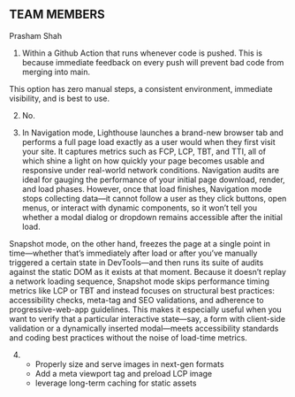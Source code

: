 ## TEAM MEMBERS

Prasham Shah

1) Within a Github Action that runs whenever code is pushed. 
This is because immediate feedback on every push will prevent bad code from merging into main. 

This option has zero manual steps, a consistent environment, immediate visibility, and is best to use. 

2) No. 

3) In Navigation mode, Lighthouse launches a brand-new browser tab and performs a full page load exactly as a user would when they first visit your site. It captures metrics such as FCP, LCP, TBT, and TTI, all of which shine a light on how quickly your page becomes usable and responsive under real-world network conditions. Navigation audits are ideal for gauging the performance of your initial page download, render, and load phases. However, once that load finishes, Navigation mode stops collecting data—it cannot follow a user as they click buttons, open menus, or interact with dynamic components, so it won’t tell you whether a modal dialog or dropdown remains accessible after the initial load.

Snapshot mode, on the other hand, freezes the page at a single point in time—whether that’s immediately after load or after you’ve manually triggered a certain state in DevTools—and then runs its suite of audits against the static DOM as it exists at that moment. Because it doesn’t replay a network loading sequence, Snapshot mode skips performance timing metrics like LCP or TBT and instead focuses on structural best practices: accessibility checks, meta-tag and SEO validations, and adherence to progressive-web-app guidelines. This makes it especially useful when you want to verify that a particular interactive state—say, a form with client-side validation or a dynamically inserted modal—meets accessibility standards and coding best practices without the noise of load-time metrics.
   
4) - Properly size and serve images in next-gen formats
   - Add a meta viewport tag and preload LCP image
   - leverage long-term caching for static assets



